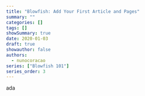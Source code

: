 ```yaml
---
title: "Blowfish: Add Your First Article and Pages"
summary: ""
categories: []
tags: []
showSummary: true
date: 2020-01-03
draft: true
showauthor: false
authors:
  - nunocoracao
series: ["Blowfish 101"]
series_order: 3
---
```


ada